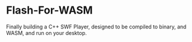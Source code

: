 # Flash-For-WASM
Finally building a C++ SWF Player, designed to be compiled to binary, and WASM, and run on your desktop.
